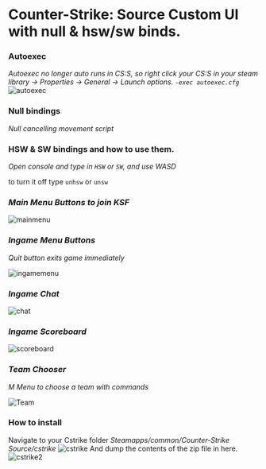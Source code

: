 # Counter-Strike: Source Custom UI with null & hsw/sw binds.

### Autoexec
_Autoexec no longer auto runs in CS:S, so right click your CS:S
in your steam library -> Properties -> General -> Launch options. `-exec autoexec.cfg`_
![autoexec](https://i.imgur.com/D532gNr.gif)

### Null bindings
_Null cancelling movement script_

### HSW & SW bindings and how to use them.
_Open console and type in `HSW` or `SW`, and use WASD_

to turn it off type `unhsw` or `unsw`


### _Main Menu Buttons to join KSF_

![mainmenu](https://gilbo.dev/8w5y6n7.png)

### _Ingame Menu Buttons_
_Quit button exits game immediately_

![ingamemenu](https://gilbo.dev/i05whzn.png)

### _Ingame Chat_

![chat](https://gilbo.dev/yeb3xwz.png)

### _Ingame Scoreboard_

![scoreboard](https://gilbo.dev/8ilxsrx.png)

### _Team Chooser_
_M Menu to choose a team with commands_

![Team](https://gilbo.dev/hp6fkgv.png)



### How to install
Navigate to your Cstrike folder
_Steamapps/common/Counter-Strike Source/cstrike_
![cstrike](https://gilbo.dev/cpp203f.gif)
And dump the contents of the zip file in here.
![cstrike2](https://gilbo.dev/k3o6e63.gif)
